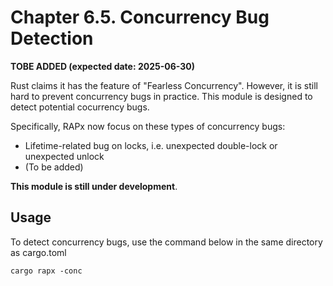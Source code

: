 # Chapter 6.5. Concurrency Bug Detection
**TOBE ADDED (expected date: 2025-06-30)**

Rust claims it has the feature of "Fearless Concurrency". However, it is still hard to prevent concurrency bugs in practice. This module is designed to detect potential cocurrency bugs.

Specifically, RAPx now focus on these types of concurrency bugs:

- Lifetime-related bug on locks, i.e. unexpected double-lock or unexpected unlock
- (To be added)

**This module is still under development**.



## Usage

To detect concurrency bugs, use the command below in the same directory as cargo.toml

```
cargo rapx -conc
```

